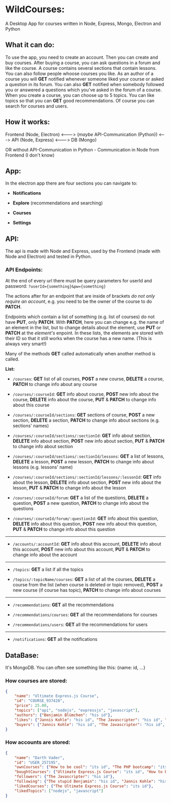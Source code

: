 # WildCourses:

A Desktop App for courses written in Node, Express, Mongo, Electron and Python

## What it can do:

To use the app, you need to create an account. Then you can create and buy courses.
After buying a course, you can ask questions in a forum and like the course.
A course contains several sections that contain lessons. You can also follow people
whoose courses you like. As an author of a course you will **GET** notified whenever
someone liked your course or asked a question in its forum. You can also **GET** notified
when somebody followed you or answered a questions which you've asked in the forum of a course.
When you create a course, you can choose up to 5 topics. You can like topics so that you
can **GET** good recommendations. Of course you can search for courses and users.

## How it works:

Frontend (Node, Electron) <---> (*maybe* API-Communication (Python)) <---> API (Node, Express) <---> DB (Mongo)

OR without API-Communication in Python - Communication in Node from Frontend (I don't know)

## App:

In the electron app there are four sections you can navigate to:

- **Notifications**

- **Explore** (recommendations and searching)

- **Courses**

- **Settings**

## API:

The api is made with Node and Express, used by the Frontend (made with Node and Electron) and tested in Python.

### API Endpoints:

At the end of every url there must be query parameters for userId and password: ```?userId={something}&pw={something}```

The actions after for an endpoint that are inside of brackets *do not only require an
account*, e.g. you need to be the owner of the course to do **PATCH**.

Endpoints which contain a list of something (e.g. list of courses) do not have **PUT**, only
**PATCH**. With **PATCH**, here you can change e.g. the name of an element in the list, but to change
details about the element, use **PUT** or **PATCH** at the *element's* enpoint. In these lists, the elements
are stored with their ID so that it still works when the course has a new name. (This is always very smart!)

Many of the methods **GET** called automatically when another method is called.

**List:**

- ```/courses```: **GET** list of all courses, **POST** a new course, **DELETE** a course, **PATCH** to change info about any course

- ```/courses/:courseId```: **GET** info about course, **POST** new info about the course, **DELETE** info about the course, **PUT** & **PATCH** to change info about this course

- ```/courses/:courseId/sections```: **GET** sections of course, **POST** a new section, **DELETE** a section, **PATCH** to change info about sections (e.g. sections' names)

- ```/courses/:courseId/sections/:sectionId```: **GET** info about section, **DELETE** info about section, **POST** new info about section, **PUT** & **PATCH** to change info about section

- ```/courses/:courseId/sections/:sectionId/lessons```: **GET** a list of lessons, **DELETE** a lesson, **POST** a new lesson, **PATCH** to change info about lessons (e.g. lessons' name)

- ```/courses/:courseId/sections/:sectionId/lessons/:lessonId```: **GET** info about the lesson, **DELETE** info about section, **POST** new info about the lesson, **PUT** & **PATCH** to change info about the lesson

- ```/courses/:courseId/forum```: **GET** a list of the questions, **DELETE** a question, **POST** a new question, **PATCH** to change info about the questions

- ```/courses/:courseId/forum/:questionId```: **GET** info about this question, **DELETE** info about this question, **POST** new info about this question, **PUT** & **PATCH** to change info about this question

-----------

- ```/accounts/:accountId```: **GET** info about this account, **DELETE** info about this account, **POST** new info about this account, **PUT** & **PATCH** to change info about the account

-----------

- ```/topics```: **GET** a list if all the topics

- ```/topics/:topicName/courses```: **GET** a list of all the courses, **DELETE** a course from the list (when course is deleted or topic removed), **POST** a new course (if course has topic), **PATCH** to change info about courses

-----------

- ```/recommendations```: **GET** all the recommendations

- ```/recommendations/courses```: **GET** all the recommendations for courses

- ```/recommendations/users```: **GET** all the recommendations for users

-----------

- ```/notifications```: **GET** all the notifications

## DataBase:

It's MongoDB. You can often see something like this: {name: id, ...}

### How courses are stored:

```json
{
    "name": "Ultimate Express.js Course",
    "id": "COURSE_937428",
    "price": 25.00,
    "topics": ["api", "nodejs", "expressjs", "javascript"],
    "authors": {"Benjamin Blümchen": "his id"},
    "likes": {"Jannis Kohle": "his id", "The Javascripter": "his id", "Darth Vader": "his id"},
    "buyers": {"Jannis Kohle": "his id", "The Javascripter": "his id", "Darth Vader": "his id", "The Javascript Hater": "his id", "The stupid Benjamin": "his id"}
}
```

### How accounts are stored:

```json
{
    "name": "Darth Vader",
    "id": "USER_257195",
    "ownCourses": {"How to be cool": "its id", "The PHP bootcamp": "its id"},
    "boughtCourses": {"Ultimate Express.js Course": "its id", "How to become smart": "its id"},
    "followers": {"The Javascripter": "his id"},
    "following": {"The stupid Benjamin": "his id", "Jannis Kohle": "his id"},
    "likedCourses": {"The Ultimate Express.js Course": "its id"},
    "likedTopics": ["nodejs", "javascript"]
}
```
